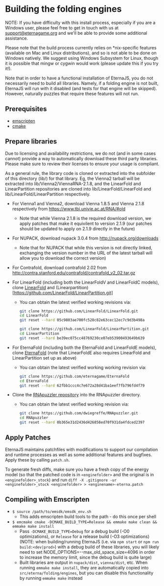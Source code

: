 # Building the folding engines

NOTE: If you have difficulty with this install process, especially if you are a Windows user, please feel free to get in
touch with us at support@eternagame.org and we'll be able to provide some additional assistance.

Please note that the build process currently relies on *nix-specific features (available on Mac and Linux distributions),
and so is not able to be done on Windows natively. We suggest using Windows Subsystem for Linux, though it is possible that
mingw or cygwin would work (please update this if you try it!).

Note that in order to have a functional installation of EternaJS, you do not necessarily need to build all libraries.
Namely, if a folding engine is not built, EternaJS will run with it disabled (and tests for that engine will be skipped).
However, naturally puzzles that require these features will not run.

## Prerequisites
* [emscripten](https://kripken.github.io/emscripten-site/docs/getting_started/downloads.html#platform-notes-installation-instructions-sdk)
* [cmake](https://cmake.org/download/)

## Prepare libraries
Due to licensing and availability restrictions, we do not (and in some cases cannot) provide a way to automatically
download these third party libraries. Please make sure to review their licenses to ensure your usage is compliant.

As a general rule, the library code is cloned or extracted into the subfolder of this directory (lib/) for that library.
Eg, the Vienna2 tarball will be extracted into lib/Vienna2/ViennaRNA-2.1.8, and the LinearFold and LinearPartition repositories
are cloned into lib/LinearFold/LinearFold and lib/LinearFold/LinearPartition respectively.

* For Vienna1 and Vienna2, download Vienna 1.8.5 and Vienna 2.1.8 respectively from https://www.tbi.univie.ac.at/RNA/#old
    - Note that while Vienna 2.1.8 is the required download version, we apply patches that make it equivilent to version 2.1.9 (our patches should be updated to apply on 2.1.9 directly in the future)

* For NUPACK, download nupack 3.0.4 from http://nupack.org/downloads
    - Note that for NUPACK that while this version is not directly linked, exchanging the version number in the URL of the latest tarball will allow you to download the correct version)

* For Contrafold, download contrafold 2.02 from http://contra.stanford.edu/contrafold/contrafold_v2_02.tar.gz

* For LinearFold (including both the LinearFoldV and LinearFoldC models), clone [LinearFold](https://github.com/LinearFold/LinearFold.git) and (Linearpartition)[https://github.com/LinearFold/LinearPartition.git]
    - You can obtain the latest verified working revisions via:
      ```sh
	  git clone https://github.com/LinearFold/LinearFold.git
	  cd LinearFold
	  git reset --hard 05c9803ae700fc528c82e63cec12ec7c9d3b498a
      ```
      ```sh
	  git clone https://github.com/LinearFold/LinearPartition.git
	  cd LinearPartition
	  git reset --hard be39ec075cc48769230ce07eb53900493649b639
      ```
* For EternaFold (including both the EternaFold and LinearFoldE models), clone [EternaFold](https://github.com/eternagame/EternaFold) (note that LinearFoldE also requires LinearFold and LinearPartition set up as above)
    - You can obtain the latest verified working working revision via:
      ```sh
      git clone https://github.com/eternagame/EternaFold
      cd EternaFold
      git reset --hard 62fbb1ccc4c7e672a28d41ba1eef7fb796fd4f79
      ```

* Clone the [RNApuzzler repository]((https://github.com/dwiegreffe/RNApuzzler)) into the RNApuzzler directory.
    - You can obtain the latest verified working revision via:
      ```sh
	  git clone https://github.com/dwiegreffe/RNApuzzler.git
	  cd RNApuzzler
	  git reset --hard 0b365e31d2436d426858ed70f931da4fdced2397
	  ```

## Apply Patches

EternaJS maintains patchfiles with modifications to support our compilation and runtime processes as well as
some additional features and bugfixes. Apply these by calling `patch.sh`.

To generate fresh diffs, make sure you have a fresh copy of the energy model (so that the patched code is in `<enginefolder>` and the original is in `<enginefolder>_stock`) and run `diff -X .gitignore -ur <enginefolder>_stock <enginefolder> > <enginename>-eterna.patch`

## Compiling with Emscripten
* `$ source /path/to/emsdk/emsdk_env.sh`
    - This adds emscripten build tools to the path - do this once per shell
* `$ emcmake cmake -DCMAKE_BUILD_TYPE=Release && emmake make clean && emmake make install`
    - Pass `-DCMAKE_BUILD_TYPE=Debug` for a debug build (-O0 optimizations), or `Release` for a release build (-O3 optimizations) (NOTE: when building/running EternaJS (i.e. via `npm start` or `npm run build:<dev|prod>`) with a debug build of these libraries, you will likely need to set NODE_OPTIONS=--max_old_space_size=4096 in order to increase the memory limit, since the debug build is quite large)
    - Built libraries are output in `nupack/dist`, `vienna/dist`, etc. When running `emmake make install`, they are automatically copied into `src/eterna/folding/engines`, but you can disable this functionality by running `emmake make` instead
